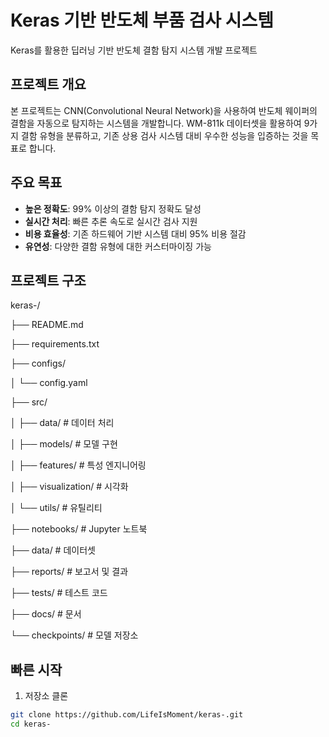 # Keras 기반 반도체 부품 검사 시스템

Keras를 활용한 딥러닝 기반 반도체 결함 탐지 시스템 개발 프로젝트

## 프로젝트 개요

본 프로젝트는 CNN(Convolutional Neural Network)을 사용하여 반도체 웨이퍼의 결함을 자동으로 탐지하는 시스템을 개발합니다. WM-811k 데이터셋을 활용하여 9가지 결함 유형을 분류하고, 기존 상용 검사 시스템 대비 우수한 성능을 입증하는 것을 목표로 합니다.

## 주요 목표

- **높은 정확도**: 99% 이상의 결함 탐지 정확도 달성
- **실시간 처리**: 빠른 추론 속도로 실시간 검사 지원
- **비용 효율성**: 기존 하드웨어 기반 시스템 대비 95% 비용 절감
- **유연성**: 다양한 결함 유형에 대한 커스터마이징 가능

## 프로젝트 구조
keras-/

├── README.md

├── requirements.txt

├── configs/

│   └── config.yaml

├── src/

│   ├── data/              # 데이터 처리

│   ├── models/            # 모델 구현

│   ├── features/          # 특성 엔지니어링

│   ├── visualization/     # 시각화

│   └── utils/            # 유틸리티

├── notebooks/            # Jupyter 노트북

├── data/                # 데이터셋

├── reports/             # 보고서 및 결과

├── tests/               # 테스트 코드

├── docs/                # 문서

└── checkpoints/         # 모델 저장소

## 빠른 시작

1. 저장소 클론
```bash
git clone https://github.com/LifeIsMoment/keras-.git
cd keras-

